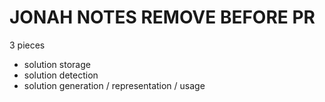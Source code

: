 # JONAH NOTES REMOVE BEFORE PR

3 pieces

- solution storage
- solution detection
- solution generation / representation / usage
